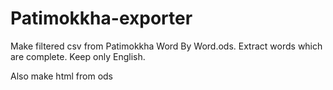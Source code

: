 # Patimokkha-exporter

 Make filtered csv from Patimokkha Word By Word.ods. 
 Extract words which are complete. 
 Keep only English.

Also make html from ods
